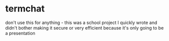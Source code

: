 # termchat
don't use this for anything - this was a school project I quickly wrote and didn't bother making it secure or very efficient because it's only going to be a presentation
